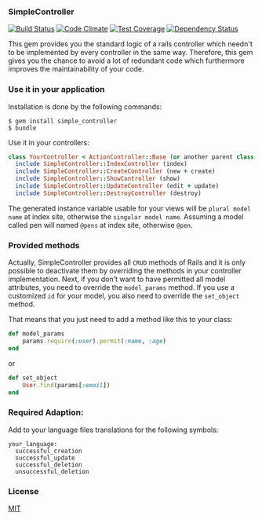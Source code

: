 ### SimpleController

[![Build Status](https://travis-ci.org/philippneugebauer/SimpleController.svg?branch=master)](https://travis-ci.org/philippneugebauer/SimpleController) [![Code Climate](https://codeclimate.com/github/philippneugebauer/SimpleController/badges/gpa.svg)](https://codeclimate.com/github/philippneugebauer/SimpleController) [![Test Coverage](https://codeclimate.com/github/philippneugebauer/SimpleController/badges/coverage.svg)](https://codeclimate.com/github/philippneugebauer/SimpleController) [![Dependency Status](https://gemnasium.com/philippneugebauer/SimpleController.svg)](https://gemnasium.com/philippneugebauer/SimpleController)

This gem provides you the standard logic of a rails controller which needn't to be implemented by every controller in the same way. Therefore, this gem gives you the chance to avoid a lot of redundant code which furthermore improves the maintainability of your code.

### Use it in your application

Installation is done by the following commands:

    $ gem install simple_controller
    $ bundle

Use it in your controllers:
```ruby 
class YourController < ActionController::Base (or another parent class extending this class)
  include SimpleController::IndexController (index)
  include SimpleController::CreateController (new + create)
  include SimpleController::ShowController (show)
  include SimpleController::UpdateController (edit + update)
  include SimpleController::DestroyController (destroy)
```

The generated instance variable usable for your views will be `plural model name` at index site, otherwise the `singular model name`. Assuming a model called pen will named `@pens` at index site, otherwise `@pen`.

### Provided methods

Actually, SimpleController provides all `CRUD` methods of Rails and it is only possible to deactivate them by overriding the methods in your controller implementation.
Next, if you don't want to have permitted all model attributes, you need to override the `model_params` method.
If you use a customized `id` for your model, you also need to override the `set_object` method.

That means that you just need to add a method like this to your class:

```ruby
def model_params
    params.require(:user).permit(:name, :age)
end
```
or
```ruby
def set_object
    User.find(params[:email])
end
```

### Required Adaption:

Add to your language files translations for the following symbols:
    
    your_language:
      successful_creation
      successful_update
      successful_deletion
      unsuccessful_deletion


### License

[MIT](LICENSE)
